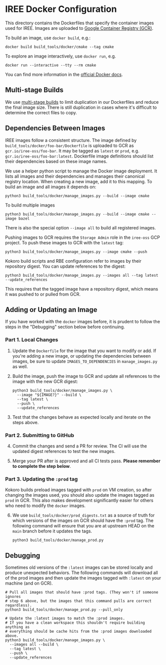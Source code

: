 # IREE Docker Configuration

This directory contains the Dockerfiles that specify the container images used
for IREE. Images are uploaded to
[Google Container Registry (GCR)](https://cloud.google.com/container-registry).

To build an image, use `docker build`, e.g.:

```shell
docker build build_tools/docker/cmake --tag cmake
```

To explore an image interactively, use `docker run`, e.g.

```shell
docker run --interactive --tty --rm cmake
```

You can find more information in the
[official Docker docs](https://docs.docker.com/get-started/overview/).

## Multi-stage Builds

We use
[multi-stage builds](https://docs.docker.com/develop/develop-images/multistage-build/)
to limit duplication in our Dockerfiles and reduce the final image size. There
is still duplication in cases where it's difficult to determine the correct
files to copy.

## Dependencies Between Images

IREE images follow a consistent structure. The image defined by
`build_tools/docker/foo-bar/Dockerfile` is uploaded to GCR as
`gcr.io/iree-oss/foo-bar`. It may be tagged as `latest` or `prod`, e.g.
`gcr.io/iree-oss/foo-bar:latest`. Dockerfile image definitions should list their
dependencies based on these image names.

We use a helper python script to manage the Docker image deployment. It lists
all images and their dependencies and manages their canonical registry location.
When creating a new image, add it to this mapping. To build an image and all
images it depends on:

```shell
python3 build_tools/docker/manage_images.py --build --image cmake
```

To build multiple images

```shell
python3 build_tools/docker/manage_images.py --build --image cmake --image bazel
```

There is also the special option `--image all` to build all registered images.

Pushing images to GCR requires the `Storage Admin` role in the `iree-oss` GCP
project. To push these images to GCR with the `latest` tag:

```shell
python3 build_tools/docker/manage_images.py --image cmake --push
```

Kokoro build scripts and RBE configuration refer to images by their repository
digest. You can update references to the digest:

```shell
python3 build_tools/docker/manage_images.py --images all --tag latest --update_references
```

This requires that the tagged image have a repository digest, which means it was
pushed to or pulled from GCR.

## Adding or Updating an Image

If you have worked with the `docker` images before, it is prudent to follow the
steps in the "Debugging" section below before continuing.

### Part 1. Local Changes

1. Update the `Dockerfile` for the image that you want to modify or add. If
   you're adding a new image, or updating the dependencies between images, be
   sure to update `IMAGES_TO_DEPENDENCIES` in `manage_images.py` as well.
2. Build the image, push the image to GCR and update all references to the image
   with the new GCR digest:

    ```shell
    python3 build_tools/docker/manage_images.py \
      --image "${IMAGE?}" --build \
      --tag latest \
      --push \
      --update_references
    ```

3. Test that the changes behave as expected locally and iterate on the steps
   above.

### Part 2. Submitting to GitHub

4. Commit the changes and send a PR for review. The CI will use the updated
   digest references to test the new images.

5. Merge your PR after is approved and all CI tests pass. **Please remember to
   complete the step below**.

### Part 3. Updating the `:prod` tag

Kokoro builds preload images tagged with `prod` on VM creation, so after
changing the images used, you should also update the images tagged as `prod`
in GCR. This also makes development significantly easier for others who need to
modify the `docker` images.

6. We use `build_tools/docker/prod_digests.txt` as a source of truth for which
   versions of the images on GCR should have the `:prod` tag. The following
   command will ensure that you are at upstream HEAD on the `main` branch before
   it updates the tags.

    ```shell
    python3 build_tools/docker/manage_prod.py
    ```

## Debugging

Sometimes old versions of the `:latest` images can be stored locally and produce
unexpected behaviors. The following commands will download all of the prod
images and then update the images tagged with `:latest` on your machine (and on
GCR).

```shell
# Pull all images that should have :prod tags. (They won't if someone ignores
# step 6 above, but the images that this command pulls are correct regardless).
python3 build_tools/docker/manage_prod.py --pull_only

# Update the :latest images to match the :prod images.
# If you have a clean workspace this shouldn't require building anything as
# everything should be cache hits from the :prod images downloaded above.
python3 build_tools/docker/manage_images.py \
  --images all --build \
  --tag latest \
  --push \
  --update_references
```
